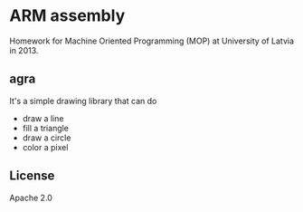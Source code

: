 # ARM assembly

Homework for Machine Oriented Programming (MOP) at University of Latvia in 2013.

## agra

It's a simple drawing library that can do

* draw a line
* fill a triangle
* draw a circle
* color a pixel

## License

Apache 2.0

